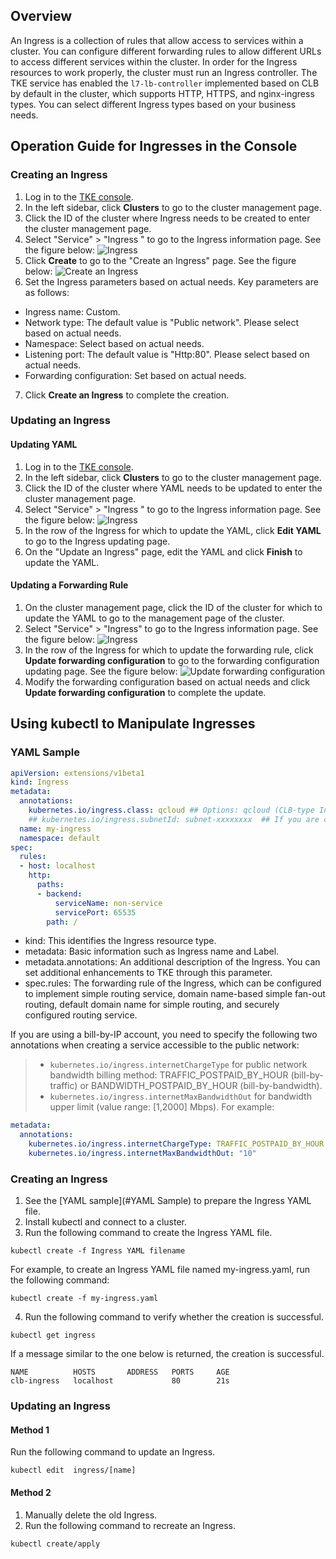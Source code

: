 ## Overview
An Ingress is a collection of rules that allow access to services within a cluster. You can configure different forwarding rules to allow different URLs to access different services within the cluster.
In order for the Ingress resources to work properly, the cluster must run an Ingress controller. The TKE service has enabled the `l7-lb-controller` implemented based on CLB by default in the cluster, which supports HTTP, HTTPS, and nginx-ingress types. You can select different Ingress types based on your business needs.

## Operation Guide for Ingresses in the Console

### Creating an Ingress

1. Log in to the [TKE console](https://console.cloud.tencent.com/tke2).
2. In the left sidebar, click **Clusters** to go to the cluster management page.
3. Click the ID of the cluster where Ingress needs to be created to enter the cluster management page.
4. Select "Service" > "Ingress " to go to the Ingress information page. See the figure below:
![Ingress](https://main.qcloudimg.com/raw/91cc55c77901a2d2f788291ef8ffbf28.png)
5. Click **Create** to go to the "Create an Ingress" page. See the figure below:
![Create an Ingress](https://main.qcloudimg.com/raw/1378239df0543806431989268d23e7fb.png)
6. Set the Ingress parameters based on actual needs. Key parameters are as follows:
 - Ingress name: Custom.
 - Network type: The default value is "Public network". Please select based on actual needs.
 - Namespace: Select based on actual needs.
 - Listening port: The default value is "Http:80". Please select based on actual needs.
 - Forwarding configuration: Set based on actual needs.
7. Click **Create an Ingress** to complete the creation.

### Updating an Ingress

#### Updating YAML

1. Log in to the [TKE console](https://console.cloud.tencent.com/tke2).
2. In the left sidebar, click **Clusters** to go to the cluster management page.
3. Click the ID of the cluster where YAML needs to be updated to enter the cluster management page.
4. Select "Service" > "Ingress " to go to the Ingress information page. See the figure below:
![Ingress](https://main.qcloudimg.com/raw/87850d7d457d82c4fa2736a0acbec8b8.png)
5. In the row of the Ingress for which to update the YAML, click **Edit YAML** to go to the Ingress updating page.
6. On the "Update an Ingress" page, edit the YAML and click **Finish** to update the YAML.

#### Updating a Forwarding Rule

1. On the cluster management page, click the ID of the cluster for which to update the YAML to go to the management page of the cluster.
2. Select "Service" > "Ingress" to go to the Ingress information page. See the figure below:
![Ingress](https://main.qcloudimg.com/raw/d941915d8703cfaf9367e89d306ecf92.png)
3. In the row of the Ingress for which to update the forwarding rule, click **Update forwarding configuration** to go to the forwarding configuration updating page. See the figure below:
![Update forwarding configuration](https://main.qcloudimg.com/raw/871a146d444a4c291244f2919fff525a.png)
3. Modify the forwarding configuration based on actual needs and click **Update forwarding configuration** to complete the update.

## Using kubectl to Manipulate Ingresses

<span id="YAMLSample"></span>
### YAML Sample
```Yaml
apiVersion: extensions/v1beta1
kind: Ingress
metadata:
  annotations:
    kubernetes.io/ingress.class: qcloud ## Options: qcloud (CLB-type Ingress), nginx (nginx-ingress)
    ## kubernetes.io/ingress.subnetId: subnet-xxxxxxxx  ## If you are creating a CLB-type Ingress for a private network, you need to specify this annotation
  name: my-ingress
  namespace: default
spec:
  rules:
  - host: localhost
    http:
      paths:
      - backend:
          serviceName: non-service
          servicePort: 65535
        path: /
```
- kind: This identifies the Ingress resource type.
- metadata: Basic information such as Ingress name and Label.
- metadata.annotations: An additional description of the Ingress. You can set additional enhancements to TKE through this parameter.
- spec.rules: The forwarding rule of the Ingress, which can be configured to implement simple routing service, domain name-based simple fan-out routing, default domain name for simple routing, and securely configured routing service.

 If you are using a bill-by-IP account, you need to specify the following two annotations when creating a service accessible to the public network:
> - `kubernetes.io/ingress.internetChargeType` for public network bandwidth billing method: TRAFFIC_POSTPAID_BY_HOUR (bill-by-traffic) or BANDWIDTH_POSTPAID_BY_HOUR (bill-by-bandwidth).
> - `kubernetes.io/ingress.internetMaxBandwidthOut` for bandwidth upper limit (value range: [1,2000] Mbps).
For example:
```Yaml
metadata:
  annotations:
    kubernetes.io/ingress.internetChargeType: TRAFFIC_POSTPAID_BY_HOUR
    kubernetes.io/ingress.internetMaxBandwidthOut: "10"
```

### Creating an Ingress

1. See the [YAML sample](#YAML Sample) to prepare the Ingress YAML file.
2. Install kubectl and connect to a cluster.<!-- For detailed operations, see [Connecting a Cluster via kubectl](https://intl.cloud.tencent.com/document/product/457/8438).-->
3. Run the following command to create the Ingress YAML file.
```shell
kubectl create -f Ingress YAML filename
```
For example, to create an Ingress YAML file named my-ingress.yaml, run the following command:
```shell
kubectl create -f my-ingress.yaml
```
4. Run the following command to verify whether the creation is successful.
```shell
kubectl get ingress
```
If a message similar to the one below is returned, the creation is successful.
```
NAME          HOSTS       ADDRESS   PORTS     AGE
clb-ingress   localhost             80        21s
```

### Updating an Ingress

#### Method 1

Run the following command to update an Ingress.
```
kubectl edit  ingress/[name]
```

#### Method 2

1. Manually delete the old Ingress.
2. Run the following command to recreate an Ingress.
```
kubectl create/apply
```
